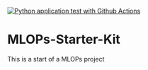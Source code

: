 [![Python application test with Github Actions](https://github.com/noahgift/MLOPs-Starter-Kit/actions/workflows/main.yml/badge.svg)](https://github.com/noahgift/MLOPs-Starter-Kit/actions/workflows/main.yml)

# MLOPs-Starter-Kit
This is a start of a MLOPs project
